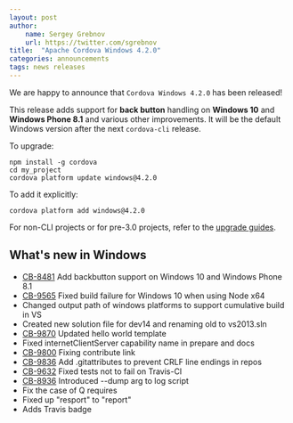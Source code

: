 ```yaml
---
layout: post
author:
    name: Sergey Grebnov
    url: https://twitter.com/sgrebnov
title:  "Apache Cordova Windows 4.2.0"
categories: announcements
tags: news releases
---
```


We are happy to announce that `Cordova Windows 4.2.0` has been released!

This release adds support for **back button** handling on **Windows 10** and
**Windows Phone 8.1** and various other improvements. It will be the default
Windows version after the next `cordova-cli` release.

To upgrade:

    npm install -g cordova
    cd my_project
    cordova platform update windows@4.2.0

To add it explicitly:

    cordova platform add windows@4.2.0

For non-CLI projects or for pre-3.0 projects, refer to the [upgrade guides](http://cordova.apache.org/docs/en/dev/guide_platforms_index.md.html).

<!--more-->
## What's new in Windows

* [CB-8481](https://issues.apache.org/jira/browse/CB-8481) Add backbutton support on Windows 10 and Windows Phone 8.1
* [CB-9565](https://issues.apache.org/jira/browse/CB-9565) Fixed build failure for Windows 10 when using Node x64
* Changed output path of windows platforms to support cumulative build in VS
* Created new solution file for dev14 and renaming old to vs2013.sln
* [CB-9870](https://issues.apache.org/jira/browse/CB-9870) Updated hello world template
* Fixed internetClientServer capability name in prepare and docs
* [CB-9800](https://issues.apache.org/jira/browse/CB-9800) Fixing contribute link
* [CB-9836](https://issues.apache.org/jira/browse/CB-9836) Add .gitattributes to prevent CRLF line endings in repos
* [CB-9632](https://issues.apache.org/jira/browse/CB-9632) Fixed tests not to fail on Travis-CI
* [CB-8936](https://issues.apache.org/jira/browse/CB-8936) Introduced --dump arg to log script
* Fix the case of Q requires
* Fixed up "resport" to "report"
* Adds Travis badge
